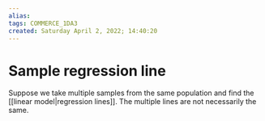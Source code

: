 ```yaml
---
alias: 
tags: COMMERCE_1DA3
created: Saturday April 2, 2022; 14:40:20 
---
```

# Sample regression line
Suppose we take multiple samples from the same population and find the [[linear model|regression lines]]. The multiple lines are not necessarily the same. 

